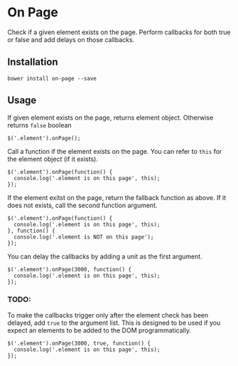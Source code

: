 # On Page

Check if a given element exists on the page. Perform callbacks for both true or false and add delays on those callbacks.

## Installation

```
bower install on-page --save
```

## Usage

If given element exists on the page, returns element object. Otherwise returns ```false``` boolean
```
$('.element').onPage();
```

Call a function if the element exists on the page. You can refer to ```this``` for the element object (if it exists).
```
$('.element').onPage(function() {
  console.log('.element is on this page', this);
});
```

If the element exitst on the page, return the fallback function as above. If it does not exists, call the second function argument.
```
$('.element').onPage(function() {
  console.log('.element is on this page', this);
}, function() {
  console.log('.element is NOT on this page');
});
```

You can delay the callbacks by adding a unit as the first argument.
```
$('.element').onPage(3000, function() {
  console.log('.element is on this page', this);
});
```

### TODO:
To make the callbacks trigger only after the element check has been delayed, add ```true``` to the argument list.
This is designed to be used if you expect an elements to be added to the DOM programmatically.
```
$('.element').onPage(3000, true, function() {
  console.log('.element is on this page', this);
});
```

